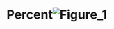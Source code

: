 # Percent![Figure_1](https://user-images.githubusercontent.com/74331678/156931140-ffc83282-ce19-44ed-87b7-66d5d3c465d2.png)
